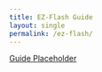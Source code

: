 ```yaml
---
title: EZ-Flash Guide
layout: single
permalink: /ez-flash/
---
```


<div class="single-center">
  <a href="https://github.com/ChimeraGaming/EZ-Flash_Guide" class="btn">
    Guide Placeholder
  </a>
</div>
